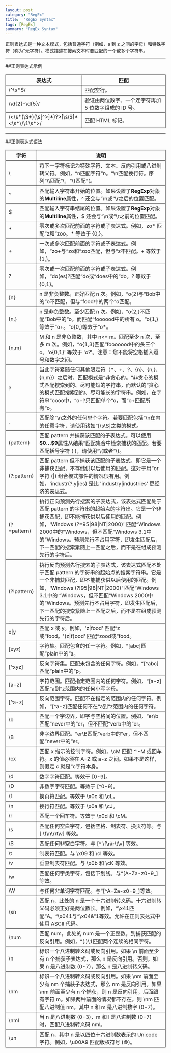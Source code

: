 ```yaml
---
layout: post
category: "RegEx"
title:  "RegEx Syntax"
tags: [RegEx]
summary: "RegEx Syntax"
---
```

正则表达式是一种文本模式，包括普通字符（例如，a 到 z 之间的字母）和特殊字符（称为“元字符）。模式描述在搜索文本时要匹配的一个或多个字符串。

***

##正则表达式示例
<table border="1" class="table table-bordered table-striped table-condensed">
<tr>
<th>表达式</th>
<th>匹配</th>
</tr>
<tr>
<td>/^\s*$/</td>
<td>匹配空行。</td>
</tr>
<tr>
<td>/\d{2}-\d{5}/</td>
<td>验证由两位数字、一个连字符再加 5 位数字组成的 ID 号。</td>
</tr>
<tr>
<td>/<\s*(\S+)(\s[^>]*)?>[\s\S]*<\s*\/\1\s*>/</td>
<td>匹配 HTML 标记。</td>
</tr>
</table>

***

##正则表达式语法

<table border="1" class="table table-bordered table-striped table-condensed">
<tr>
<th>字符</th>
<th>说明</th>
</tr>
<tr><td>\</td><td>将下一字符标记为特殊字符、文本、反向引用或八进制转义符。例如，“n匹配字符“n。“\n匹配换行符。序列“\\匹配“\，“\(匹配“(。</td></tr><tr><td>^</td><td>匹配输入字符串开始的位置。如果设置了<b>RegExp</b>对象的<b>Multiline</b>属性，^ 还会与“\n或“\r之后的位置匹配。</td></tr><tr><td>$</td><td>匹配输入字符串结尾的位置。如果设置了<b>RegExp</b>对象的<b>Multiline</b>属性，$ 还会与“\n或“\r之前的位置匹配。</td></tr><tr><td>*</td><td>零次或多次匹配前面的字符或子表达式。例如，zo* 匹配“z和“zoo。* 等效于 {0,}。</td></tr><tr><td>+</td><td>一次或多次匹配前面的字符或子表达式。例如，“zo+与“zo和“zoo匹配，但与“z不匹配。+ 等效于 {1,}。</td></tr><tr><td>?</td><td>零次或一次匹配前面的字符或子表达式。例如，“do(es)?匹配“do或“does中的“do。? 等效于 {0,1}。</td></tr><tr><td>{n}</td><td> n 是非负整数。正好匹配 n 次。例如，“o{2}与“Bob中的“o不匹配，但与“food中的两个“o匹配。</td></tr><tr><td>{n,}</td><td> n 是非负整数。至少匹配 n 次。例如，“o{2,}不匹配“Bob中的“o，而匹配“foooood中的所有 o。“o{1,}等效于“o+。“o{0,}等效于“o*。</td></tr><tr><td>{n,m}</td><td> M 和 n 是非负整数，其中 n<= m。匹配至少 n 次，至多 m 次。例如，“o{1,3}匹配“fooooood中的头三个 o。'o{0,1}' 等效于 'o?'。注意：您不能将空格插入逗号和数字之间。</td></tr><tr><td>?</td><td>当此字符紧随任何其他限定符（*、+、?、{n}、{n,}、{n,m}）之后时，匹配模式是“非贪心的。“非贪心的模式匹配搜索到的、尽可能短的字符串，而默认的“贪心的模式匹配搜索到的、尽可能长的字符串。例如，在字符串“oooo中，“o+?只匹配单个“o，而“o+匹配所有“o。</td></tr><tr><td>.</td><td>匹配除“\n之外的任何单个字符。若要匹配包括“\n在内的任意字符，请使用诸如“[\s\S]之类的模式。</td></tr><tr><td>(pattern)</td><td>匹配 pattern 并捕获该匹配的子表达式。可以使用<b>$0…$9</b>属性从结果“匹配集合中检索捕获的匹配。若要匹配括号字符 ( )，请使用“\(或者“\)。</td></tr><tr><td>(?:pattern)</td><td>匹配 pattern 但不捕获该匹配的子表达式，即它是一个非捕获匹配，不存储供以后使用的匹配。这对于用“or字符 (|) 组合模式部件的情况很有用。例如，'industr(?:y|ies) 是比 'industry|industries' 更经济的表达式。</td></tr><tr><td>(?=pattern)</td><td>执行正向预测先行搜索的子表达式，该表达式匹配处于匹配 pattern 的字符串的起始点的字符串。它是一个非捕获匹配，即不能捕获供以后使用的匹配。例如，'Windows (?=95|98|NT|2000)' 匹配“Windows 2000中的“Windows，但不匹配“Windows 3.1中的“Windows。预测先行不占用字符，即发生匹配后，下一匹配的搜索紧随上一匹配之后，而不是在组成预测先行的字符后。</td></tr><tr><td>(?!pattern)</td><td>执行反向预测先行搜索的子表达式，该表达式匹配不处于匹配 pattern 的字符串的起始点的搜索字符串。它是一个非捕获匹配，即不能捕获供以后使用的匹配。例如，'Windows (?!95|98|NT|2000)' 匹配“Windows 3.1中的 “Windows，但不匹配“Windows 2000中的“Windows。预测先行不占用字符，即发生匹配后，下一匹配的搜索紧随上一匹配之后，而不是在组成预测先行的字符后。</td></tr><tr><td> x|y</td><td>匹配 x 或 y。例如，'z|food' 匹配“z或“food。'(z|f)ood' 匹配“zood或“food。 </td></tr><tr><td>[xyz]</td><td>字符集。匹配包含的任一字符。例如，“[abc]匹配“plain中的“a。 </td></tr><tr><td>[^xyz]</td><td>反向字符集。匹配未包含的任何字符。例如，“[^abc]匹配“plain中的“p。 </td></tr><tr><td>[a-z]</td><td>字符范围。匹配指定范围内的任何字符。例如，“[a-z]匹配“a到“z范围内的任何小写字母。 </td></tr><tr><td>[^a-z]</td><td>反向范围字符。匹配不在指定的范围内的任何字符。例如，“[^a-z]匹配任何不在“a到“z范围内的任何字符。 </td></tr><tr><td>\b</td><td>匹配一个字边界，即字与空格间的位置。例如，“er\b匹配“never中的“er，但不匹配“verb中的“er。 </td></tr><tr><td>\B</td><td>非字边界匹配。“er\B匹配“verb中的“er，但不匹配“never中的“er。 </td></tr><tr><td>\cx</td><td>匹配 x 指示的控制字符。例如，\cM 匹配 ⌃-M 或回车符。x 的值必须在 A-Z 或 a-z 之间。如果不是这样，则假定 c 就是“c字符本身。 </td></tr><tr><td>\d</td><td>数字字符匹配。等效于 [0-9]。 </td></tr><tr><td>\D</td><td>非数字字符匹配。等效于 [^0-9]。 </td></tr><tr><td>\f</td><td>换页符匹配。等效于 \x0c 和 \cL。</td></tr><tr><td>\n</td><td>换行符匹配。等效于 \x0a 和 \cJ。</td></tr><tr><td>\r</td><td>匹配一个回车符。等效于 \x0d 和 \cM。</td></tr><tr><td>\s</td><td>匹配任何空白字符，包括空格、制表符、换页符等。与 [ \f\n\r\t\v] 等效。</td></tr><tr><td>\S</td><td>匹配任何非空白字符。与 [^ \f\n\r\t\v] 等效。 </td></tr><tr><td>\t</td><td>制表符匹配。与 \x09 和 \cI 等效。</td></tr><tr><td>\v</td><td>垂直制表符匹配。与 \x0b 和 \cK 等效。</td></tr><tr><td>\w</td><td>匹配任何字类字符，包括下划线。与“[A-Za-z0-9_]等效。 </td></tr><tr><td>\W</td><td>与任何非单词字符匹配。与“[^A-Za-z0-9_]等效。 </td></tr><tr><td>\xn</td><td>匹配 n，此处的 n 是一个十六进制转义码。十六进制转义码必须正好是两位数长。例如，“\x41匹配“A。“\x041与“\x04&amp;“1等效。允许在正则表达式中使用 ASCII 代码。</td></tr><tr><td>\num</td><td>匹配 num，此处的 num 是一个正整数。到捕获匹配的反向引用。例如，“(.)\1匹配两个连续的相同字符。 </td></tr><tr><td>\n</td><td>标识一个八进制转义码或反向引用。如果 \n 前面至少有 n 个捕获子表达式，那么 n 是反向引用。否则，如果 n 是八进制数 (0-7)，那么 n 是八进制转义码。</td></tr><tr><td>\nm</td><td>标识一个八进制转义码或反向引用。如果 \nm 前面至少有 nm 个捕获子表达式，那么 nm 是反向引用。如果 \nm 前面至少有 n 个捕获，则 n 是反向引用，后面跟有字符 m。如果两种前面的情况都不存在，则 \nm 匹配八进制值 nm，其中 n 和 m 是八进制数字 (0-7)。</td></tr><tr><td>\<span class="parameter">nml</span></td><td>当 n 是八进制数 (0-3)，m 和 l 是八进制数 (0-7) 时，匹配八进制转义码 nml。</td></tr><tr><td>\un</td><td>匹配 n，其中 n 是以四位十六进制数表示的 Unicode 字符。例如，\u00A9 匹配版权符号 (©)。</td></tr></table>

